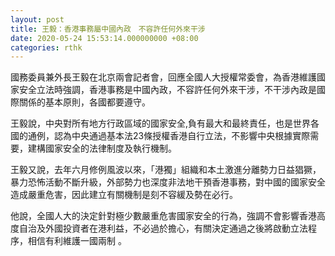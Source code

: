```yaml
---
layout: post
title: 王毅：香港事務屬中國內政　不容許任何外來干涉
date: 2020-05-24 15:53:14.000000000 +08:00
categories: rthk
---
```


國務委員兼外長王毅在北京兩會記者會，回應全國人大授權常委會，為香港維護國家安全立法時強調，香港事務是中國內政，不容許任何外來干涉，不干涉內政是國際關係的基本原則，各國都要遵守。

王毅說，中央對所有地方行政區域的國家安全,負有最大和最終責任，也是世界各國的通例，認為中央通過基本法23條授權香港自行立法，不影響中央根據實際需要，建構國家安全的法律制度及執行機制。

王毅又說，去年六月修例風波以來，「港獨」組織和本土激進分離勢力日益猖獗，暴力恐怖活動不斷升級，外部勢力也深度非法地干預香港事務，對中國的國家安全造成嚴重危害，因此建立有關機制是刻不容緩及勢在必行。

他說，全國人大的決定針對極少數嚴重危害國家安全的行為，強調不會影響香港高度自治及外國投資者在港利益，不必過於擔心，有關決定通過之後將啟動立法程序，相信有利維護一國兩制 。
